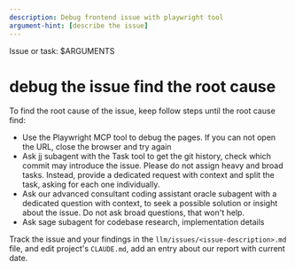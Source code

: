 ```yaml
---
description: Debug frontend issue with playwright tool
argument-hint: [describe the issue]
---
```


Issue or task: $ARGUMENTS

# debug the issue find the root cause

To find the root cause of the issue, keep follow steps until the root cause find:

- Use the Playwright MCP tool to debug the pages. If you can not open the URL, close the browser and try again
- Ask jj subagent with the Task tool to get the git history, check which commit may introduce the issue. Please do not assign heavy and broad tasks. Instead, provide a dedicated request with context and split the task, asking for each one individually.
- Ask our advanced consultant coding assistant oracle subagent with a dedicated question with context, to seek a possible solution or insight about the issue. Do not ask broad questions, that won't help.
- Ask sage subagent for codebase research, implementation details

Track the issue and your findings in the `llm/issues/<issue-description>.md` file, and edit project's `CLAUDE.md`, add an entry about our report with current date.
